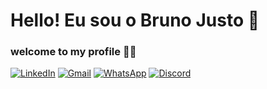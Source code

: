# Hello! Eu sou o Bruno Justo 👋

### welcome to my profile 👨‍💻

[![LinkedIn](https://img.shields.io/badge/LinkedIn-0077B5?style=for-the-badge&logo=linkedin&logoColor=white)](https://www.linkedin.com/in/bruno-justo2002/)
[![Gmail](https://img.shields.io/badge/Gmail-D14836?style=for-the-badge&logo=gmail&logoColor=white)](mailto:brunojusto.bj6@gmail.com)
[![WhatsApp](https://img.shields.io/badge/WhatsApp-25D366?style=for-the-badge&logo=whatsapp&logoColor=white)](http://api.whatsapp.com/send?phone=5551985009634)
[![Discord](https://img.shields.io/badge/Discord-7289DA?style=for-the-badge&logo=discord&logoColor=white)](http://api.discord.com/send?discordtag=BrunoJusto#3078)



<!--
**BrunoJusto2002/BrunoJusto2002** is a ✨ _special_ ✨ repository because its `README.md` (this file) appears on your GitHub profile.

Here are some ideas to get you started:

- 🔭 I’m currently working on ...
- 🌱 I’m currently learning ...
- 👯 I’m looking to collaborate on ...
- 🤔 I’m looking for help with ...
- 💬 Ask me about ...
- 📫 How to reach me: ...
- 😄 Pronouns: ...
- ⚡ Fun fact: ...
-->
